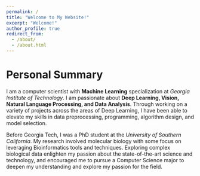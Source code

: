 ```yaml
---
permalink: /
title: "Welcome to My Website!"
excerpt: "Welcome!"
author_profile: true
redirect_from: 
  - /about/
  - /about.html
---
```






# Personal Summary

I am a computer scientist with **Machine Learning** specialization at *Georgia Institute of Technology*. I am passionate about **Deep Learning, Vision, Natural Language Processing, and Data Analysis**. Through working on a variety of projects across the areas of Deep Learning, I have been able to elevate my skills in data preprocessing, programming, algorithm design, and model selection. 

Before Georgia Tech, I was a PhD student at the *University of Southern California*. My research involved molecular biology with some focus on leveraging Bioinformatics tools and techniques. Exploring complex biological data enlighten my passion about the state-of-the-art science and technology, and encouraged me to pursue a Computer Science major to deepen my understanding and explore my passion for the field.


